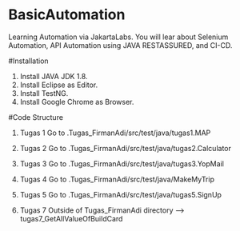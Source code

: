 # BasicAutomation
Learning Automation via JakartaLabs. You will lear about Selenium Automation, API Automation using JAVA RESTASSURED, and CI-CD.

#Installation
1. Install JAVA JDK 1.8.
2. Install Eclipse as Editor.
3. Install TestNG.
4. Install Google Chrome as Browser.

#Code Structure

1. Tugas 1 
Go to .Tugas_FirmanAdi/src/test/java/tugas1.MAP

2. Tugas 2
Go to .Tugas_FirmanAdi/src/test/java/tugas2.Calculator

3. Tugas 3 
Go to .Tugas_FirmanAdi/src/test/java/tugas3.YopMail

4. Tugas 4
Go to .Tugas_FirmanAdi/src/test/java/MakeMyTrip

5. Tugas 5
Go to .Tugas_FirmanAdi/src/test/java/tugas5.SignUp

6. Tugas 7 
Outside of Tugas_FirmanAdi directory --> tugas7_GetAllValueOfBuildCard
